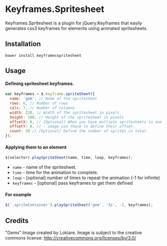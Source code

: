 Keyframes.Spritesheet
=====================
Keyframes.Spritesheet is a plugin for jQuery.Keyframes that easily generates css3 keyframes for elements using animated spritesheets.

Installation
------------

```
bower install keyframesspritesheet
```

Usage
-----

#### Defining spritesheet keyframes.
```javascript
var keyframes = $.keyframe.spriteSheet({
  name: 'gem', // Name of the spritesheet
  rows: 6, // Number of rows
  cols: 7, // Number of columns
  width: 210, // Width of the spritesheet in pixels
  height: 180, // Height of the spritesheet in pixels
  offsetX: 0, // [Optional] When you have multiple spritesheets in one -
  offsetY: 0, // - image use these to define their offset. 
  count: 39 // [Optional] Define the number of sprites in total
});
```
#### Applying them to an element
```javascript
$(selector).playSpriteSheet(name, time, loop, keyframes);
```
* ```name``` - name of the spritesheet.
* ```time``` - time for the animation to complete.
* ```loop``` - [optional] number of times to repeat the animation (-1 for infinite)
* ```keyframes``` - [optional] pass keyframes to get them defined

#### For example
```javascript
$('.spriteContainer').playSpriteSheet('gem', '3s', -1, keyframes);
```

Credits
-------
"Gems" Image created by Lokiare. Image is subject to the creative commons license: http://creativecommons.org/licenses/by/3.0/
